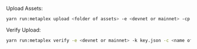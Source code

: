 

Upload Assets:
```bash
yarn run:metaplex upload <folder of assets> -e <devnet or mainnet> -cp <config file> -k <keyfile> -c <name of minting>
```

Verify Upload:
```bash
yarn run:metaplex verify -e <devnet or mainnet> -k key.json -c <name of minting>
```


